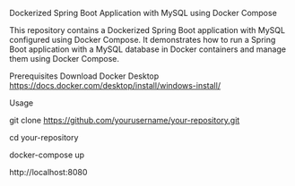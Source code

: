 Dockerized Spring Boot Application with MySQL using Docker Compose

This repository contains a Dockerized Spring Boot application with MySQL configured using Docker Compose. It demonstrates how to run a Spring Boot application with a MySQL database in Docker containers and manage them using Docker Compose.

Prerequisites
Download Docker Desktop
https://docs.docker.com/desktop/install/windows-install/

Usage

git clone https://github.com/yourusername/your-repository.git

cd your-repository

docker-compose up

http://localhost:8080
